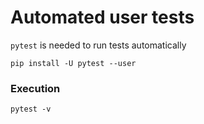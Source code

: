 
# Automated user tests

```pytest``` is needed to run tests automatically
```
pip install -U pytest --user
```

### Execution

```
pytest -v
```

